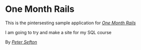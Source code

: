 # One Month Rails

This is the pintersesting sample application for [*One Month Rails*](https://github.com/psefton/pinteresting)

I am going to try and make a site for my SQL course

By [*Peter Sefton*](www.udemy.com/u/petersefton)